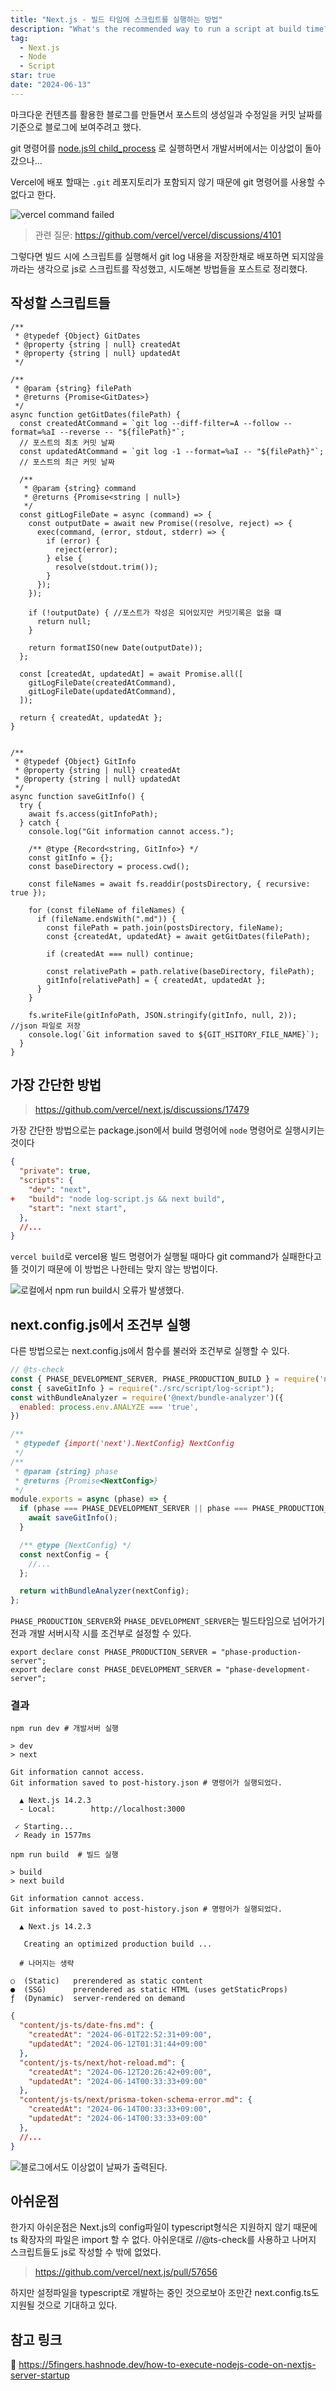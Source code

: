 ```yaml
---
title: "Next.js - 빌드 타임에 스크립트를 실행하는 방법"
description: "What's the recommended way to run a script at build time?"
tag:
  - Next.js
  - Node
  - Script
star: true
date: "2024-06-13"
---
```


마크다운 컨텐츠를 활용한 블로그를 만들면서 포스트의 생성일과 수정일을 커밋 날짜를 기준으로 블로그에 보여주려고 했다.

git 명령어를 [node.js의 child_process](https://www.freecodecamp.org/korean/news/node-js-child-processes-everything-you-need-to-know-e69498fe970a/)
로 실행하면서 개발서버에서는 이상없이 돌아갔으나...

Vercel에 배포 할때는 `.git` 레포지토리가 포함되지 않기 때문에 git 명령어를 사용할 수 없다고 한다.

![vercel command failed](https://github.com/Zamoca42/blog/assets/96982072/4cdbfb40-d459-424a-966b-4794e5b13f90)

<!-- end -->

> 관련 질문: https://github.com/vercel/vercel/discussions/4101

그렇다면 빌드 시에 스크립트를 실행해서 git log 내용을 저장한채로 배포하면 되지않을까라는 생각으로
js로 스크립트를 작성했고, 시도해본 방법들을 포스트로 정리했다.

## 작성할 스크립트들

```js:포스트를_탐색 {12-15, 32-34}
/**
 * @typedef {Object} GitDates
 * @property {string | null} createdAt
 * @property {string | null} updatedAt
 */

/**
 * @param {string} filePath
 * @returns {Promise<GitDates>}
 */
async function getGitDates(filePath) {
  const createdAtCommand = `git log --diff-filter=A --follow --format=%aI --reverse -- "${filePath}"`;
  // 포스트의 최초 커밋 날짜
  const updatedAtCommand = `git log -1 --format=%aI -- "${filePath}"`;
  // 포스트의 최근 커밋 날짜

  /**
   * @param {string} command
   * @returns {Promise<string | null>}
   */
  const gitLogFileDate = async (command) => {
    const outputDate = await new Promise((resolve, reject) => {
      exec(command, (error, stdout, stderr) => {
        if (error) {
          reject(error);
        } else {
          resolve(stdout.trim());
        }
      });
    });

    if (!outputDate) { //포스트가 작성은 되어있지만 커밋기록은 없을 떄
      return null;
    }

    return formatISO(new Date(outputDate));
  };

  const [createdAt, updatedAt] = await Promise.all([
    gitLogFileDate(createdAtCommand),
    gitLogFileDate(updatedAtCommand),
  ]);

  return { createdAt, updatedAt };
}
```

```js:포스트_기록을_json으로_저장

/**
 * @typedef {Object} GitInfo
 * @property {string | null} createdAt
 * @property {string | null} updatedAt
 */
async function saveGitInfo() {
  try {
    await fs.access(gitInfoPath);
  } catch {
    console.log("Git information cannot access.");

    /** @type {Record<string, GitInfo>} */
    const gitInfo = {};
    const baseDirectory = process.cwd();

    const fileNames = await fs.readdir(postsDirectory, { recursive: true });

    for (const fileName of fileNames) {
      if (fileName.endsWith(".md")) {
        const filePath = path.join(postsDirectory, fileName);
        const {createdAt, updatedAt} = await getGitDates(filePath);

        if (createdAt === null) continue;

        const relativePath = path.relative(baseDirectory, filePath);
        gitInfo[relativePath] = { createdAt, updatedAt };
      }
    }

    fs.writeFile(gitInfoPath, JSON.stringify(gitInfo, null, 2)); //json 파일로 저장
    console.log(`Git information saved to ${GIT_HSITORY_FILE_NAME}`);
  }
}
```

## 가장 간단한 방법

> https://github.com/vercel/next.js/discussions/17479

가장 간단한 방법으로는 package.json에서 build 명령어에 `node` 명령어로 실행시키는 것이다

```diff-json:package.json {5}
{
  "private": true,
  "scripts": {
    "dev": "next",
+   "build": "node log-script.js && next build",
    "start": "next start",
  },
  //...
}
```

`vercel build`로 vercel용 빌드 명령어가 실행될 때마다 git command가 실패한다고 뜰 것이기 때문에 이 방법은 나한테는 맞지 않는 방법이다.

![로컬에서 `npm run build`시 오류가 발생했다.](https://github.com/Zamoca42/blog/assets/96982072/9c69ab89-16d8-4cef-a04d-fb6478d51803)

## next.config.js에서 조건부 실행

다른 방법으로는 next.config.js에서 함수를 불러와 조건부로 실행할 수 있다.

```js:next.config.js {16}
// @ts-check
const { PHASE_DEVELOPMENT_SERVER, PHASE_PRODUCTION_BUILD } = require('next/constants');
const { saveGitInfo } = require("./src/script/log-script");
const withBundleAnalyzer = require('@next/bundle-analyzer')({
  enabled: process.env.ANALYZE === 'true',
})

/**
 * @typedef {import('next').NextConfig} NextConfig
 */
/**
 * @param {string} phase
 * @returns {Promise<NextConfig>}
 */
module.exports = async (phase) => {
  if (phase === PHASE_DEVELOPMENT_SERVER || phase === PHASE_PRODUCTION_BUILD) {
    await saveGitInfo();
  }

  /** @type {NextConfig} */
  const nextConfig = {
    //...
  };

  return withBundleAnalyzer(nextConfig);
};
```

`PHASE_PRODUCTION_SERVER`와 `PHASE_DEVELOPMENT_SERVER`는 빌드타임으로 넘어가기 전과 개발 서버시작 시를 조건부로 설정할 수 있다.

```js:next/constants
export declare const PHASE_PRODUCTION_SERVER = "phase-production-server";
export declare const PHASE_DEVELOPMENT_SERVER = "phase-development-server";
```

### 결과

```bash:터미널에서_명령어를_실행
npm run dev # 개발서버 실행

> dev
> next

Git information cannot access.
Git information saved to post-history.json # 명령어가 실행되었다.

  ▲ Next.js 14.2.3
  - Local:        http://localhost:3000

 ✓ Starting...
 ✓ Ready in 1577ms

npm run build  # 빌드 실행

> build
> next build

Git information cannot access.
Git information saved to post-history.json # 명령어가 실행되었다.

  ▲ Next.js 14.2.3

   Creating an optimized production build ...

  # 나머지는 생략

○  (Static)   prerendered as static content
●  (SSG)      prerendered as static HTML (uses getStaticProps)
ƒ  (Dynamic)  server-rendered on demand
```

```json:post-history.json
{
  "content/js-ts/date-fns.md": {
    "createdAt": "2024-06-01T22:52:31+09:00",
    "updatedAt": "2024-06-12T01:31:44+09:00"
  },
  "content/js-ts/next/hot-reload.md": {
    "createdAt": "2024-06-12T20:26:42+09:00",
    "updatedAt": "2024-06-14T00:33:33+09:00"
  },
  "content/js-ts/next/prisma-token-schema-error.md": {
    "createdAt": "2024-06-14T00:33:33+09:00",
    "updatedAt": "2024-06-14T00:33:33+09:00"
  },
  //...
}
```

![블로그에서도 이상없이 날짜가 출력된다.](https://github.com/Zamoca42/blog/assets/96982072/3c91e0f1-490a-4063-9cd3-9d13ffeafffa)

## 아쉬운점

한가지 아쉬운점은 Next.js의 config파일이 typescript형식은 지원하지 않기 때문에 ts 확장자의 파일은 import 할 수 없다.
아쉬운대로 //@ts-check를 사용하고 나머지 스크립트들도 js로 작성할 수 밖에 없었다.

> https://github.com/vercel/next.js/pull/57656

하지만 설정파일을 typescript로 개발하는 중인 것으로보아 조만간 next.config.ts도 지원될 것으로 기대하고 있다.

## 참고 링크

:pushpin: https://5fingers.hashnode.dev/how-to-execute-nodejs-code-on-nextjs-server-startup
